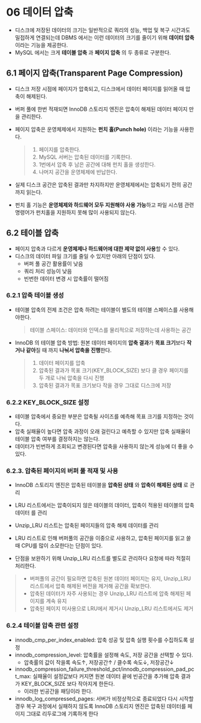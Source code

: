 # 06 데이터 압축
- 디스크에 저장된 데이터의 크기는 일반적으로 쿼리의 성능, 백업 및 복구 시간과도 밀접하게 연결되는데 DBMS 에서는 이런 데이터의 크기를 줄이기 위해 **데이터 압축** 이라는 기능을 제공한다.
- MySQL 에서는 크게 **테이블 압축** 과 **페이지 압축** 의 두 종류로 구분한다.

## 6.1 페이지 압축(Transparent Page Compression)
- 디스크 저장 시점에 페이지가 압축되고, 디스크에서 데이터 페이지를 읽어올 때 압축이 해제된다.
- 버퍼 풀에 한번 적재되면 InnoDB 스토리지 엔진은 압축이 해제된 데이터 페이지 만을 관리한다.

- 페이지 압축은 운영체제에서 지원하는 **펀치 홀(Punch hole)** 이라는 기능을 사용한다.
  > 1. 페이지를 압축한다.
  > 2. MySQL 서버는 압축된 데이터를 기록한다.
  > 3. 1번에서 압축 후 남은 공간에 대해 펀치 홀을 생성한다.
  > 4. 나머지 공간을 운영체제에 반납한다.
- 실제 디스크 공간은 압축된 결과만 차지하지만 운영체제에서는 압축되기 전의 공간까지 읽는다.
- 펀치 홀 기능은 **운영체제와 하드웨어 모두 지원해야 사용 가능**하고 파일 시스템 관련 명령어가 펀치홀을 지원하지 못해 많이 사용되지 않는다.

## 6.2 테이블 압축
- 페이지 압축과 다르게 **운영체제나 하드웨어에 대한 제약 없이 사용**할 수 있다.
- 디스크의 데이터 파일 크기를 줄일 수 있지만 아래의 단점이 있다.
    - 버퍼 풀 공간 활용률이 낮음
    - 쿼리 처리 성능이 낮음
    - 빈번한 데이터 변경 시 압축률이 떨어짐


### 6.2.1 압축 테이블 생성
- 테이블 압축의 전제 조건은 압축 하려는 테이블이 별도의 테이블 스페이스를 사용해야한다.
  > 테이블 스페이스: 데이터와 인덱스를 물리적으로 저장하는데 사용하는 공간
- InnoDB 의 테이블 압축 방법: 원본 데이터 페이지의 **압축 결과**가 **목표 크기**보다 **작거나 같아**질 때 까지 **나눠서 압축을 진행**한다.
  > 1. 데이터 페이지를 압축
  > 2. 압축된 결과가 목표 크기(KEY_BLOCK_SIZE) 보다 클 경우 페이지를 두 개로 나눠 압축을 다시 진행
  > 3. 압축된 결과가 목표 크기보다 작을 경우 그대로 디스크에 저장

### 6.2.2 KEY_BLOCK_SIZE 설정
- 테이블 압축에서 중요한 부분은 압축될 사이즈를 예측해 목표 크기를 지정하는 것이다.
- 압축 실패율이 높다면 압축 과정이 오래 걸린다고 예측할 수 있지만 압축 실패율이 테이블 압축 여부를 결정하지는 않는다.
- 데이터가 빈번하게 조회되고 변경된다면 압축을 사용하지 않는게 성능에 더 좋을 수 있다.

### 6.2.3. 압축된 페이지의 버퍼 풀 적재 및 사용
- InnoDB 스토리지 엔진은 압축된 테이블을 **압축된 상태** 와 **압축이 해제된 상태** 로 관리
- LRU 리스트에서는 압축이되지 않은 테이블의 데이터, 압축이 적용된 테이블의 압축 데이터 를 관리
- Unzip_LRU 리스트는 압축된 페이지들의 압축 해제 데이터를 관리


- LRU 리스트로 인해 버퍼풀의 공간을 이중으로 사용하고, 압축된 페이지를 읽고 쓸때 CPU를 많이 소모한다는 단점이 있다.


- 단점을 보완하기 위해 Unzip_LRU 리스트를 별도로 관리하다 요청에 따라 적절히 처리한다.
> - 버퍼풀의 공간이 필요하면 압축된 원본 데이터 페이지는 유지, Unzip_LRU 리스트에서 압축 해제된 버전을 제거해 공간을 확보한다.
> - 압축된 데이터가 자주 사용되는 경우 Unzip_LRU 리스트에 압축 해제된 페이지를 계속 유지
> - 압축된 페이지 미사용으로 LRU에서 제거시 Unzip_LRU 리스트에서도 제거


### 6.2.4 테이블 압축 관련 설정
- innodb_cmp_per_index_enabled: 압축 성공 및 압축 실행 횟수를 수집하도록 설정
- innodb_compression_level: 압축률을 설정해 속도, 저장 공간을 선택할 수 있다.
    - 압축률의 값이 작을록 속도↑, 저장공간↑ / 클수록 속도↓, 저장공간↓
- innodb_compression_failure_threshold_pct/innodb_compression_pad_pct_max: 실패율이 설정값보다 커지면 원본 데이터 끝에 빈공간을 추가해 압축 결과가 KEY_BLOCK_SIZE 보다 작아지게 한든다.
    - 이러한 빈공간을 패딩이라 한다.
- innodb_log_compressed_pages: 서버가 비정상적으로 종료되었다 다시 시작할 경우 복구 과정에서 실패하지 않도록 InnoDB 스토리지 엔진은 압축된 데이터를 페이지 그대로 리두로그에 기록하게 한다